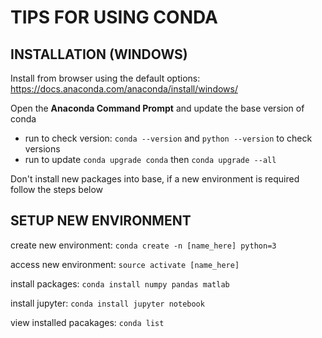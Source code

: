 # TIPS FOR USING CONDA

## INSTALLATION (WINDOWS)
Install from browser using the default options: https://docs.anaconda.com/anaconda/install/windows/

Open the **Anaconda Command Prompt** and update the base version of conda
- run to check version: `conda --version` and `python --version` to check versions
- run to update `conda upgrade conda` then `conda upgrade --all`

Don't install new packages into base, if a new environment is required follow the steps below

## SETUP NEW ENVIRONMENT
create new environment: `conda create -n [name_here] python=3`

access new environment: `source activate [name_here]`

install packages: `conda install numpy pandas matlab`

install jupyter: `conda install jupyter notebook`

view installed pacakages: `conda list`
